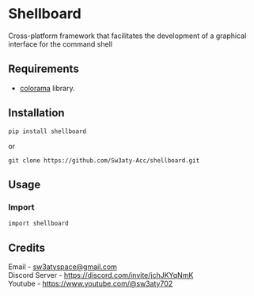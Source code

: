 # Shellboard
Cross-platform framework that facilitates the development of a graphical interface for the command shell
## Requirements
* [colorama](https://github.com/tartley/colorama) library.
## Installation
```
pip install shellboard
```
or
```
git clone https://github.com/Sw3aty-Acc/shellboard.git
```

## Usage
### Import
```
import shellboard
```

## Credits
Email - sw3atyspace@gmail.com\
Discord Server - https://discord.com/invite/jchJKYqNmK \
Youtube - https://www.youtube.com/@sw3aty702
